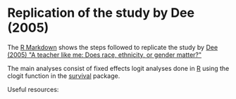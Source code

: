 # Replication of the study by Dee (2005)

The [R Markdown](index.html) shows the steps followed to replicate the study by [Dee (2005) "A teacher like me: Does race, ethnicity, or gender matter?"](https://www.jstor.org/stable/4132809?seq=1#metadata_info_tab_contents)

The main analyses consist of fixed effects logit analyses done in [R](https://cran.r-project.org/) using the clogit function in the [survival](https://cran.r-project.org/web/packages/survival/index.html) package.

Useful resources: 

